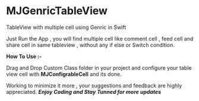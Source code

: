 # MJGenricTableView
TableView with multiple cell using Genric in Swift

Just Run the App  , you will find multiple cell like comment cell , feed cell and share cell in same tableview , without any if else or Switch condition.

**How To Use :-**

Drag and Drop Custom Class folder in your project and configure your table view cell with **MJConfigrableCell** and its done. 

Working to minimize it more ,  your suggestions and feedback are highly appreciated.
***Enjoy Coding and Stay Tunned for more updates***
